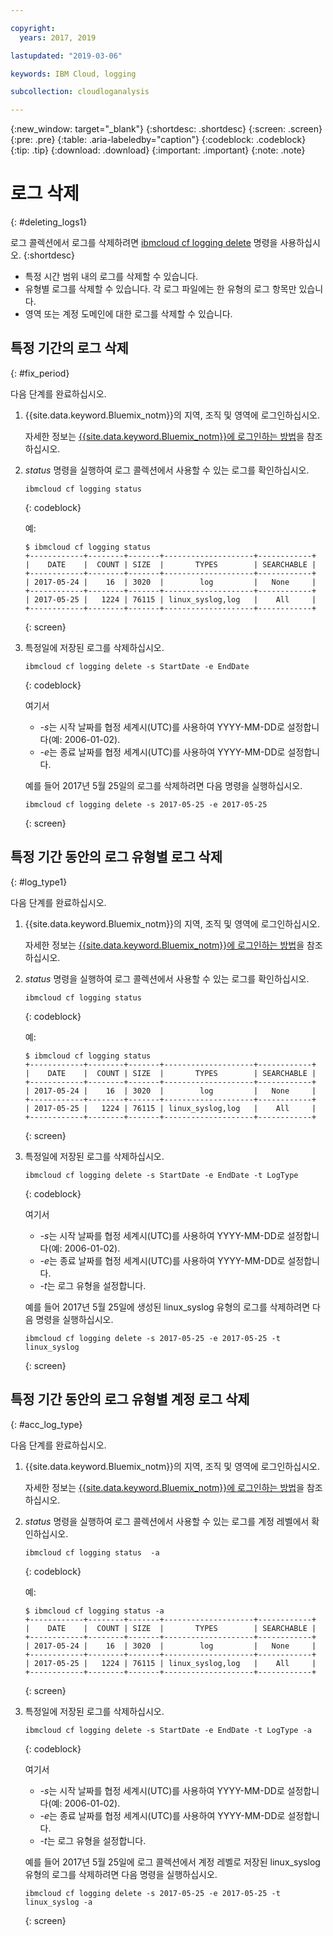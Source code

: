 ```yaml
---

copyright:
  years: 2017, 2019

lastupdated: "2019-03-06"

keywords: IBM Cloud, logging

subcollection: cloudloganalysis

---
```


{:new_window: target="_blank"}
{:shortdesc: .shortdesc}
{:screen: .screen}
{:pre: .pre}
{:table: .aria-labeledby="caption"}
{:codeblock: .codeblock}
{:tip: .tip}
{:download: .download}
{:important: .important}
{:note: .note}

# 로그 삭제
{: #deleting_logs1}

로그 콜렉션에서 로그를 삭제하려면 [ibmcloud cf logging delete](/docs/services/CloudLogAnalysis/reference/logging_cli.html#status1) 명령을 사용하십시오. 
{:shortdesc}

* 특정 시간 범위 내의 로그를 삭제할 수 있습니다.
* 유형별 로그를 삭제할 수 있습니다. 각 로그 파일에는 한 유형의 로그 항목만 있습니다.
* 영역 또는 계정 도메인에 대한 로그를 삭제할 수 있습니다.


## 특정 기간의 로그 삭제
{: #fix_period}

다음 단계를 완료하십시오.

1. {{site.data.keyword.Bluemix_notm}}의 지역, 조직 및 영역에 로그인하십시오. 

    자세한 정보는 [{{site.data.keyword.Bluemix_notm}}에 로그인하는 방법](/docs/services/CloudLogAnalysis/qa/cli_qa.html#login)을 참조하십시오.
    
2. *status* 명령을 실행하여 로그 콜렉션에서 사용할 수 있는 로그를 확인하십시오.

    ```
    ibmcloud cf logging status
    ```
    {: codeblock}
    
    예:
    
    ```
    $ ibmcloud cf logging status
    +------------+--------+-------+--------------------+------------+
    |    DATE    |  COUNT | SIZE  |       TYPES        | SEARCHABLE |
    +------------+--------+-------+--------------------+------------+
    | 2017-05-24 |    16  | 3020  |        log         |   None     |
    +------------+--------+-------+--------------------+------------+
    | 2017-05-25 |   1224 | 76115 | linux_syslog,log   |    All     |
    +------------+--------+-------+--------------------+------------+
    ```
    {: screen}
	
3. 특정일에 저장된 로그를 삭제하십시오.

    ```
	ibmcloud cf logging delete -s StartDate -e EndDate
	```
	{: codeblock}
	
	여기서
	
	* *-s*는 시작 날짜를 협정 세계시(UTC)를 사용하여 YYYY-MM-DD로 설정합니다(예: 2006-01-02).
    * *-e*는 종료 날짜를 협정 세계시(UTC)를 사용하여 YYYY-MM-DD로 설정합니다.
    	
	예를 들어 2017년 5월 25일의 로그를 삭제하려면 다음 명령을 실행하십시오.
	
	```
	ibmcloud cf logging delete -s 2017-05-25 -e 2017-05-25
	```
	{: screen}

	
## 특정 기간 동안의 로그 유형별 로그 삭제 
{: #log_type1}

다음 단계를 완료하십시오.

1. {{site.data.keyword.Bluemix_notm}}의 지역, 조직 및 영역에 로그인하십시오. 

    자세한 정보는 [{{site.data.keyword.Bluemix_notm}}에 로그인하는 방법](/docs/services/CloudLogAnalysis/qa/cli_qa.html#login)을 참조하십시오.
    
2. *status* 명령을 실행하여 로그 콜렉션에서 사용할 수 있는 로그를 확인하십시오.

    ```
    ibmcloud cf logging status
    ```
    {: codeblock}
    
    예:
    
    ```
    $ ibmcloud cf logging status
    +------------+--------+-------+--------------------+------------+
    |    DATE    |  COUNT | SIZE  |       TYPES        | SEARCHABLE |
    +------------+--------+-------+--------------------+------------+
    | 2017-05-24 |    16  | 3020  |        log         |   None     |
    +------------+--------+-------+--------------------+------------+
    | 2017-05-25 |   1224 | 76115 | linux_syslog,log   |    All     |
    +------------+--------+-------+--------------------+------------+
    ```
    {: screen}
	
3. 특정일에 저장된 로그를 삭제하십시오.

    ```
	ibmcloud cf logging delete -s StartDate -e EndDate -t LogType
	```
	{: codeblock}
	
	여기서
	
	* *-s*는 시작 날짜를 협정 세계시(UTC)를 사용하여 YYYY-MM-DD로 설정합니다(예: 2006-01-02).
    * *-e*는 종료 날짜를 협정 세계시(UTC)를 사용하여 YYYY-MM-DD로 설정합니다.
	* *-t*는 로그 유형을 설정합니다.
    	
	예를 들어 2017년 5월 25일에 생성된 linux_syslog 유형의 로그를 삭제하려면 다음 명령을 실행하십시오.
	
	```
	ibmcloud cf logging delete -s 2017-05-25 -e 2017-05-25 -t linux_syslog
	```
	{: screen}

		
	
## 특정 기간 동안의 로그 유형별 계정 로그 삭제 
{: #acc_log_type}

다음 단계를 완료하십시오.

1. {{site.data.keyword.Bluemix_notm}}의 지역, 조직 및 영역에 로그인하십시오. 

    자세한 정보는 [{{site.data.keyword.Bluemix_notm}}에 로그인하는 방법](/docs/services/CloudLogAnalysis/qa/cli_qa.html#login)을 참조하십시오.
    
2. *status* 명령을 실행하여 로그 콜렉션에서 사용할 수 있는 로그를 계정 레벨에서 확인하십시오.

    ```
    ibmcloud cf logging status  -a
    ```
    {: codeblock}
    
    예:
    
    ```
    $ ibmcloud cf logging status -a
    +------------+--------+-------+--------------------+------------+
    |    DATE    |  COUNT | SIZE  |       TYPES        | SEARCHABLE |
    +------------+--------+-------+--------------------+------------+
    | 2017-05-24 |    16  | 3020  |        log         |   None     |
    +------------+--------+-------+--------------------+------------+
    | 2017-05-25 |   1224 | 76115 | linux_syslog,log   |    All     |
    +------------+--------+-------+--------------------+------------+
    ```
    {: screen}
	
3. 특정일에 저장된 로그를 삭제하십시오.

    ```
	ibmcloud cf logging delete -s StartDate -e EndDate -t LogType -a
	```
	{: codeblock}
	
	여기서
	
	* *-s*는 시작 날짜를 협정 세계시(UTC)를 사용하여 YYYY-MM-DD로 설정합니다(예: 2006-01-02).
    * *-e*는 종료 날짜를 협정 세계시(UTC)를 사용하여 YYYY-MM-DD로 설정합니다.
	* *-t*는 로그 유형을 설정합니다.
    	
	예를 들어 2017년 5월 25일에 로그 콜렉션에서 계정 레벨로 저장된 linux_syslog 유형의 로그를 삭제하려면 다음 명령을 실행하십시오.
	
	```
	ibmcloud cf logging delete -s 2017-05-25 -e 2017-05-25 -t linux_syslog -a
	```
	{: screen}
	












